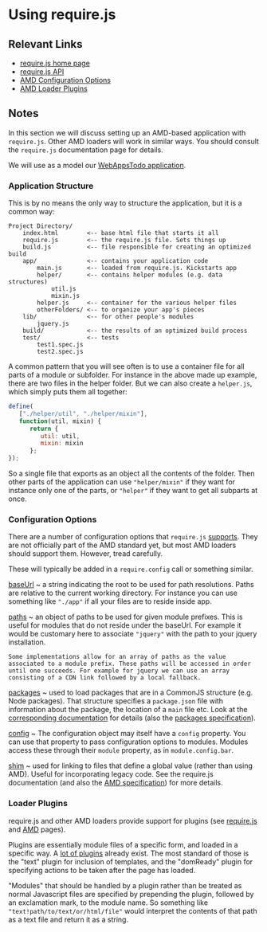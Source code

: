 # Using require.js

## Relevant Links

- [require.js home page](http://requirejs.org/)
- [require.js API](http://requirejs.org/docs/api.html)
- [AMD Configuration Options](https://github.com/amdjs/amdjs-api/blob/master/CommonConfig.md)
- [AMD Loader Plugins](https://github.com/amdjs/amdjs-api/blob/master/LoaderPlugins.md)

## Notes

In this section we will discuss setting up an AMD-based application with `require.js`. Other AMD loaders will work in similar ways. You should consult the `require.js` documentation page for details.

We will use as a model our [WebAppsTodo application](https://github.com/skiadas/WebAppsTodo).

### Application Structure

This is by no means the only way to structure the application, but it is a common way:

```
Project Directory/
    index.html        <-- base html file that starts it all
    require.js        <-- the require.js file. Sets things up
    build.js          <-- file responsible for creating an optimized build
    app/              <-- contains your application code
        main.js       <-- loaded from require.js. Kickstarts app
        helper/       <-- contains helper modules (e.g. data structures)
            util.js
            mixin.js
        helper.js     <-- container for the various helper files
        otherFolders/ <-- to organize your app's pieces
    lib/              <-- for other people's modules
        jquery.js
    build/            <-- the results of an optimized build process
    test/             <-- tests
        test1.spec.js
        test2.spec.js
```

A common pattern that you will see often is to use a container file for all parts of a module or subfolder. For instance in the above made up example, there are two files in the helper folder. But we can also create a `helper.js`, which simply puts them all together:

```javascript
define(
   ["./helper/util", "./helper/mixin"],
   function(util, mixin) {
      return {
         util: util,
         mixin: mixin
      };
});
```

So a single file that exports as an object all the contents of the folder. Then other parts of the application can use `"helper/mixin"` if they want for instance only one of the parts, or `"helper"` if they want to get all subparts at once.

### Configuration Options

There are a number of configuration options that `require.js` [supports](http://requirejs.org/docs/api.html#config-paths). They are not officially part of the AMD standard yet, but most AMD loaders should support them. However, tread carefully.

These will typically be added in a `require.config` call or something similar.

[baseUrl](http://requirejs.org/docs/api.html#config-baseUrl)
  ~ a string indicating the root to be used for path resolutions. Paths are relative to the current working directory. For instance you can use something like `"./app"` if all your files are to reside inside app.

[paths](http://requirejs.org/docs/api.html#config-paths)
  ~ an object of paths to be used for given module prefixes. This is useful for modules that do not reside under the baseUrl. For example it would be customary here to associate `"jquery"` with the path to your jquery installation.

    Some implementations allow for an array of paths as the value associated to a module prefix. These paths will be accessed in order until one succeeds. For example for jquery we can use an array consisting of a CDN link followed by a local fallback.

[packages](http://requirejs.org/docs/api.html#packages)
  ~ used to load packages that are in a CommonJS structure (e.g. Node packages). That structure specifies a `package.json` file with information about the package, the location of a `main` file etc. Look at the [corresponding documentation](http://requirejs.org/docs/api.html#packages) for details (also the [packages specification](http://wiki.commonjs.org/wiki/Packages/1.1)).

[config](http://requirejs.org/docs/api.html#config-moduleconfig)
  ~ The configuration object may itself have a `config` property. You can use that property to pass configuration options to modules. Modules access these through their `module` property, as in `module.config.bar`.

[shim](http://requirejs.org/docs/api.html#config-shim)
  ~ used for linking to files that define a global value (rather than using AMD). Useful for incorporating legacy code. See the require.js documentation (and also the [AMD specification](https://github.com/amdjs/amdjs-api/blob/master/CommonConfig.md)) for more details.

### Loader Plugins

require.js and other AMD loaders provide support for plugins (see [require.js](http://requirejs.org/docs/plugins.html) and [AMD](https://github.com/amdjs/amdjs-api/blob/master/LoaderPlugins.md) pages).

Plugins are essentially module files of a specific form, and loaded in a specific way. A [lot of plugins](http://requirejs.org/docs/api.html#plugins) already exist. The most standard of those is the "text" plugin for inclusion of templates, and the "domReady" plugin for specifying actions to be taken after the page has loaded.

"Modules" that should be handled by a plugin rather than be treated as normal Javascript files are specified by prepending the plugin, followed by an exclamation mark, to the module name. So something like `"text!path/to/text/or/html/file"` would interpret the contents of that path as a text file and return it as a string.
